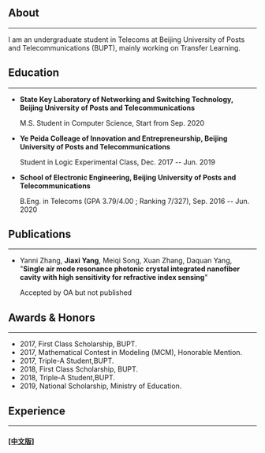 ## About
---

I am an undergraduate student in Telecoms at Beijing University of Posts and Telecommunications (BUPT), mainly working on Transfer Learning.

## Education

---


* **State Key Laboratory of Networking and Switching Technology, Beijing University of Posts and Telecommunications**

  M.S. Student in Computer Science, Start from Sep. 2020

* **Ye Peida Colleage of Innovation and Entrepreneurship, Beijing University of Posts and Telecommunications**

  Student in Logic Experimental Class, Dec. 2017 -- Jun. 2019

* **School of Electronic Engineering, Beijing University of Posts and Telecommunications**

  B.Eng. in Telecoms (GPA 3.79/4.00 ; Ranking 7/327), Sep. 2016 -- Jun. 2020

## Publications

---

* Yanni Zhang, **Jiaxi Yang**, Meiqi Song, Xuan Zhang, Daquan Yang, "**Single air mode resonance photonic crystal integrated nanofiber cavity with high sensitivity for refractive index sensing**"

  Accepted by OA but not published


## Awards & Honors
------

- 2017, First Class Scholarship, BUPT.
- 2017, Mathematical Contest in Modeling (MCM), Honorable Mention.
- 2017, Triple-A Student,BUPT.
- 2018, First Class Scholarship, BUPT.
- 2018, Triple-A Student,BUPT.
- 2019, National Scholarship, Ministry of Education.

##  Experience
------


#### [[中文版]](./index_cn.html)

